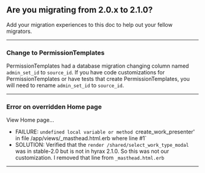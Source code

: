 ## Are you migrating from 2.0.x to 2.1.0?  

Add your migration experiences to this doc to help out your fellow migrators.

---

### Change to PermissionTemplates

PermissionTemplates had a database migration changing column named `admin_set_id` to `source_id`.  If you have code customizations for PermissionTemplates or have tests that create PermissionTemplates, you will need to rename `admin_set_id` to `source_id`.

---

### Error on overridden Home page

View Home page...

* FAILURE: `undefined local variable or method `create_work_presenter' in file /app/views/_masthead.html.erb where line #1`
* SOLUTION:  Verified that the `render /shared/select_work_type_modal` was in stable-2.0 but is not in hyrax 2.1.0.  So this was not our customization.  I removed that line from `_masthead.html.erb`

---

